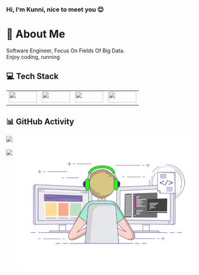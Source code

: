 ### Hi, I‘m Kunni, nice to meet you 😊

# 💫 About Me
Software Engineer, Focus On Fields Of Big Data.  
Enjoy coding, running

## 💻 Tech Stack
<table><tr>
<td><img src="https://hadoop.apache.org/hadoop-logo.jpg" width = "75" height = "30"  /></td>
<td><img src="https://flink.apache.org/img/flink-header-logo.svg" width = "75" height = "30"  /></td>     
<td><img src="https://iceberg.apache.org/docs/latest/img/Iceberg-logo.png" width = "75" height = "30"  /></td>
<td><img src="https://hudi.apache.org/cn/assets/images/hudi.png" width = "75" height = "30"  /></td>  
</tr></table>

## 📊 GitHub Activity
<img align="right" top='20' alt="GIF" src="https://raw.githubusercontent.com/devSouvik/devSouvik/master/gif3.gif" width="480"/>   

![](https://github-readme-stats.vercel.app/api?username=lvyanquan&hide_border=false&include_all_commits=false&count_private=false)<br/>  
![](https://github-readme-streak-stats.herokuapp.com/?user=lvyanquan&hide_border=false)<br/>  
